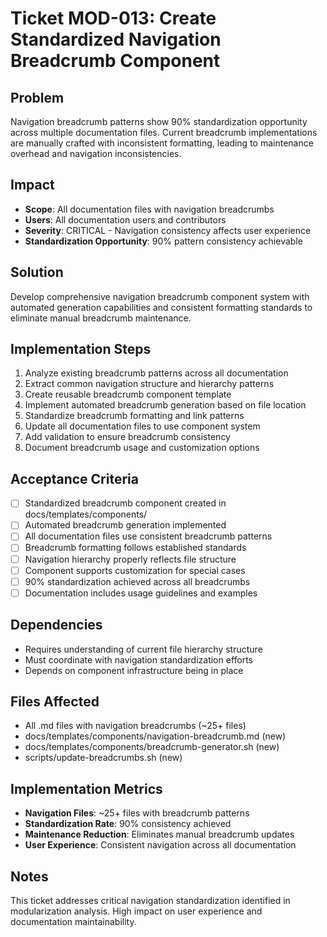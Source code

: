 
# Ticket MOD-013: Create Standardized Navigation Breadcrumb Component

## Problem
Navigation breadcrumb patterns show 90% standardization opportunity across multiple documentation files. Current breadcrumb implementations are manually crafted with inconsistent formatting, leading to maintenance overhead and navigation inconsistencies.

## Impact
- **Scope**: All documentation files with navigation breadcrumbs
- **Users**: All documentation users and contributors
- **Severity**: CRITICAL - Navigation consistency affects user experience
- **Standardization Opportunity**: 90% pattern consistency achievable

## Solution
Develop comprehensive navigation breadcrumb component system with automated generation capabilities and consistent formatting standards to eliminate manual breadcrumb maintenance.

## Implementation Steps
1. Analyze existing breadcrumb patterns across all documentation
2. Extract common navigation structure and hierarchy patterns
3. Create reusable breadcrumb component template
4. Implement automated breadcrumb generation based on file location
5. Standardize breadcrumb formatting and link patterns
6. Update all documentation files to use component system
7. Add validation to ensure breadcrumb consistency
8. Document breadcrumb usage and customization options

## Acceptance Criteria
- [ ] Standardized breadcrumb component created in docs/templates/components/
- [ ] Automated breadcrumb generation implemented
- [ ] All documentation files use consistent breadcrumb patterns
- [ ] Breadcrumb formatting follows established standards
- [ ] Navigation hierarchy properly reflects file structure
- [ ] Component supports customization for special cases
- [ ] 90% standardization achieved across all breadcrumbs
- [ ] Documentation includes usage guidelines and examples

## Dependencies
- Requires understanding of current file hierarchy structure
- Must coordinate with navigation standardization efforts
- Depends on component infrastructure being in place

## Files Affected
- All .md files with navigation breadcrumbs (~25+ files)
- docs/templates/components/navigation-breadcrumb.md (new)
- docs/templates/components/breadcrumb-generator.sh (new)
- scripts/update-breadcrumbs.sh (new)

## Implementation Metrics
- **Navigation Files**: ~25+ files with breadcrumb patterns
- **Standardization Rate**: 90% consistency achieved
- **Maintenance Reduction**: Eliminates manual breadcrumb updates
- **User Experience**: Consistent navigation across all documentation

## Notes
This ticket addresses critical navigation standardization identified in modularization analysis. High impact on user experience and documentation maintainability.
